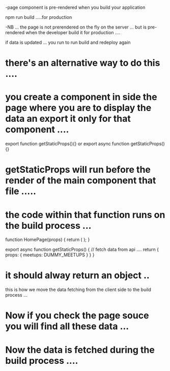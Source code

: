 
-page component is pre-rendered when you build your application

npm run build .....for production


-NB ... the page is not prerendered on the fly on the server ... but is pre-rendered when the developer build it for production ....

if data is updated ... you run to run build and redeploy again 


# there's an alternative way to do this .... 





# you create a component in side the page where you are to display the data an export it only for that component .... 

export function getStaticProps(){}
or
export async function getStaticProps(){}

# getStaticProps will run before the render of the main component that file ..... 

# the code within that function runs on the build process ... 

function HomePage(props) {
    return (
        <MeetupList meetups={props.meetups} />
    );
}

export async function getStaticProps() {
    // fetch data from api .... 
    return {
        props: {
            meetups: DUMMY_MEETUPS
        }
    }
}


# it should alway return an object ..

this is how we move the data fetching from the client side to the build process ... 


# Now if you check the page souce you will find all these data ... 


# Now the data is fetched during the build process .... 